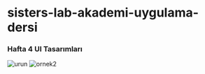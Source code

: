 # sisters-lab-akademi-uygulama-dersi

### Hafta 4 UI Tasarımları

![urun](https://github.com/mendess12/sisters-lab-akademi-uygulama-dersi/assets/76566952/332baf6d-1e66-4f18-9422-3acaa79aaf9f)  ![ornek2](https://github.com/mendess12/sisters-lab-akademi-uygulama-dersi/assets/76566952/64e0ff33-ed27-418b-994e-05d42a44bbb9)

